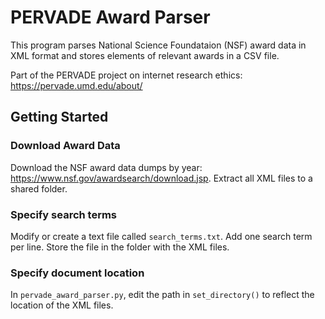 # PERVADE Award Parser

This program parses National Science Foundataion (NSF) award data in XML format and stores elements of relevant awards in a CSV file. 

Part of the PERVADE project on internet research ethics: https://pervade.umd.edu/about/


## Getting Started

### Download Award Data

Download the NSF award data dumps by year: https://www.nsf.gov/awardsearch/download.jsp. 
Extract all XML files to a shared folder. 

### Specify search terms
Modify or create a text file called `search_terms.txt`. Add one search term per line. Store the file in the folder with the XML files.

### Specify document location
In `pervade_award_parser.py`, edit the path in `set_directory()` to reflect the location of the XML files. 

